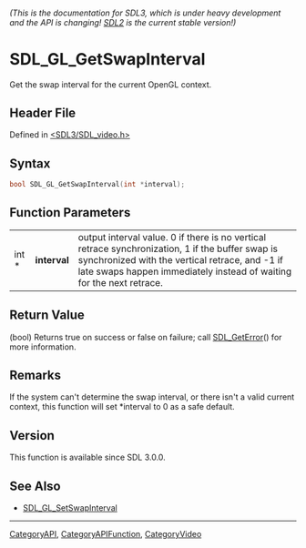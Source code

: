 ###### (This is the documentation for SDL3, which is under heavy development and the API is changing! [SDL2](https://wiki.libsdl.org/SDL2/) is the current stable version!)
# SDL_GL_GetSwapInterval

Get the swap interval for the current OpenGL context.

## Header File

Defined in [<SDL3/SDL_video.h>](https://github.com/libsdl-org/SDL/blob/main/include/SDL3/SDL_video.h)

## Syntax

```c
bool SDL_GL_GetSwapInterval(int *interval);
```

## Function Parameters

|       |              |                                                                                                                                                                                                                            |
| ----- | ------------ | -------------------------------------------------------------------------------------------------------------------------------------------------------------------------------------------------------------------------- |
| int * | **interval** | output interval value. 0 if there is no vertical retrace synchronization, 1 if the buffer swap is synchronized with the vertical retrace, and -1 if late swaps happen immediately instead of waiting for the next retrace. |

## Return Value

(bool) Returns true on success or false on failure; call
[SDL_GetError](SDL_GetError)() for more information.

## Remarks

If the system can't determine the swap interval, or there isn't a valid
current context, this function will set *interval to 0 as a safe default.

## Version

This function is available since SDL 3.0.0.

## See Also

- [SDL_GL_SetSwapInterval](SDL_GL_SetSwapInterval)

----
[CategoryAPI](CategoryAPI), [CategoryAPIFunction](CategoryAPIFunction), [CategoryVideo](CategoryVideo)

